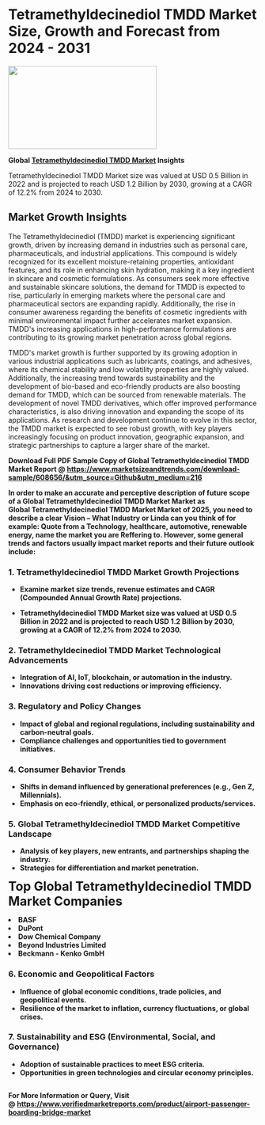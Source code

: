 <H1>Tetramethyldecinediol TMDD Market Size, Growth and Forecast from 2024 - 2031</H1><img class="aligncenter size-medium wp-image-584254" src="https://thirdeyenews.in/wp-content/uploads/2024/09/Global-Market-Research-300x168.jpeg" alt="" width="300" height="168" /><p><strong>Global&nbsp;<a href="https://www.marketsizeandtrends.com/download-sample/608656/&amp;utm_source=Github&utm_medium=216">Tetramethyldecinediol TMDD Market</a> Insights</strong></p><p>Tetramethyldecinediol TMDD Market size was valued at USD 0.5 Billion in 2022 and is projected to reach USD 1.2 Billion by 2030, growing at a CAGR of 12.2% from 2024 to 2030.</p><p><h2>Market Growth Insights</h2> <p>The Tetramethyldecinediol (TMDD) market is experiencing significant growth, driven by increasing demand in industries such as personal care, pharmaceuticals, and industrial applications. This compound is widely recognized for its excellent moisture-retaining properties, antioxidant features, and its role in enhancing skin hydration, making it a key ingredient in skincare and cosmetic formulations. As consumers seek more effective and sustainable skincare solutions, the demand for TMDD is expected to rise, particularly in emerging markets where the personal care and pharmaceutical sectors are expanding rapidly. Additionally, the rise in consumer awareness regarding the benefits of cosmetic ingredients with minimal environmental impact further accelerates market expansion. TMDD's increasing applications in high-performance formulations are contributing to its growing market penetration across global regions.</p> <p><strong></strong></p> <p>TMDD's market growth is further supported by its growing adoption in various industrial applications such as lubricants, coatings, and adhesives, where its chemical stability and low volatility properties are highly valued. Additionally, the increasing trend towards sustainability and the development of bio-based and eco-friendly products are also boosting demand for TMDD, which can be sourced from renewable materials. The development of novel TMDD derivatives, which offer improved performance characteristics, is also driving innovation and expanding the scope of its applications. As research and development continue to evolve in this sector, the TMDD market is expected to see robust growth, with key players increasingly focusing on product innovation, geographic expansion, and strategic partnerships to capture a larger share of the market.</p> <p><strong></p><p><span class=""><strong>Download Full PDF Sample Copy of Global Tetramethyldecinediol TMDD Market Report</strong> @ <a href="https://www.marketsizeandtrends.com/download-sample/608656/&amp;utm_source=Github&utm_medium=216" target="_blank">https://www.marketsizeandtrends.com/download-sample/608656/&amp;utm_source=Github&utm_medium=216</a></span></p><p>In order to make an accurate and perceptive description of future scope of a Global&nbsp;Tetramethyldecinediol TMDD Market Market as Global&nbsp;Tetramethyldecinediol TMDD Market Market of 2025, you need to describe a clear Vision &ndash; What Industry or Linda can you think of for example: Quote from a Technology, healthcare, automotive, renewable energy, name the market you are Reffering to. However, some general trends and factors usually impact market reports and their future outlook include:</p><h3>1.&nbsp;<strong>Tetramethyldecinediol TMDD Market Growth Projections</strong></h3><ul><li>Examine market size trends, revenue estimates and CAGR (Compounded Annual Growth Rate) projections.</li><li><p>Tetramethyldecinediol TMDD Market size was valued at USD 0.5 Billion in 2022 and is projected to reach USD 1.2 Billion by 2030, growing at a CAGR of 12.2% from 2024 to 2030.</p></li></ul><h3>2.&nbsp;<strong>Tetramethyldecinediol TMDD Market Technological Advancements</strong></h3><ul><li>Integration of AI, IoT, blockchain, or automation in the industry.</li><li>Innovations driving cost reductions or improving efficiency.</li></ul><h3>3.&nbsp;<strong>Regulatory and Policy Changes</strong></h3><ul><li>Impact of global and regional regulations, including sustainability and carbon-neutral goals.</li><li>Compliance challenges and opportunities tied to government initiatives.</li></ul><h3>4.&nbsp;<strong>Consumer Behavior Trends</strong></h3><ul><li>Shifts in demand influenced by generational preferences (e.g., Gen Z, Millennials).</li><li>Emphasis on eco-friendly, ethical, or personalized products/services.</li></ul><h3>5.&nbsp;<strong>Global Tetramethyldecinediol TMDD Market Competitive Landscape</strong></h3><ul><li>Analysis of key players, new entrants, and partnerships shaping the industry.</li><li>Strategies for differentiation and market penetration.</li></ul><p data-pm-slice="1 1 []"><span style="color: inherit; font-family: inherit; font-size: 25px;">Top Global Tetramethyldecinediol TMDD Market Companies</span></p><div class="" data-test-id=""><p><li>BASF</li><li> DuPont</li><li> Dow Chemical Company</li><li> Beyond Industries Limited</li><li> Beckmann - Kenko GmbH</li></p></div><h3>6.&nbsp;<strong>Economic and Geopolitical Factors</strong></h3><ul><li>Influence of global economic conditions, trade policies, and geopolitical events.</li><li>Resilience of the market to inflation, currency fluctuations, or global crises.</li></ul><h3>7.&nbsp;<strong>Sustainability and ESG (Environmental, Social, and Governance)</strong></h3><ul><li>Adoption of sustainable practices to meet ESG criteria.</li><li>Opportunities in green technologies and circular economy principles.</li></ul><h2><strong style="font-size: 14px;">For More Information or Query, Visit @&nbsp;</strong><a style="background-color: #ffffff; font-size: 14px;" href="https://www.marketsizeandtrends.com/report/tetramethyldecinediol-tmdd-market/" target="_blank">https://www.verifiedmarketreports.com/product/airport-passenger-boarding-bridge-market</a></h2>
